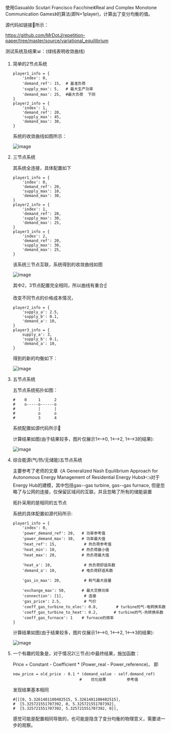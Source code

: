 使用Gasualdo Scutari Francisco Facchinei《Real and Complex Monotone Communication Games》的算法(即N+1player)，计算出了变分均衡的值。

源代码如链接🔗所示：

https://github.com/MrDotJ/repetition-paper/tree/master/source/variational_equilibrium

测试系统及结果📊：(绿线表明收敛曲线)

1. 简单的2节点系统

   ```
   player1_info = {
       'index': 0,
       'demand_ref': 15,  # 基准负荷
       'supply_max': 5,   # 最大生产功率
       'demand_max': 25,  #最大负荷  下同
   }
   player2_info = {
       'index': 1,
       'demand_ref': 20,
       'supply_max': 45,
       'demand_max': 30,
   }
   ```

   系统的收敛曲线如图所示：

   ![image](results/variational_equilibrium/2-node-elec.svg)

2. 三节点系统

   其系统全连接，具体配置如下

   ```
   player1_info = {
       'index': 0,
       'demand_ref': 20,
       'supply_max': 10,
       'demand_max': 30,
   }
   player2_info = {
       'index': 1,
       'demand_ref': 20,
       'supply_max': 30,
       'demand_max': 25,
   }
   player3_info = {
       'index': 2,
       'demand_ref': 20,
       'supply_max': 30,
       'demand_max': 25,
   }
   ```

   该系统三节点互联，系统得到的收敛曲线如图

   ![image](results/variational_equilibrium/3-node-elec.svg)

   其中2，3节点配置完全相同，所以曲线有重合☝

   改变不同节点的价格成本情况，

   ```
   player2_info = {
       'supply_a': 2.5,
       'supply_b': 0.1,
       'demand_a': 10,
   }
   player3_info = {
       supply_a': 3,
       'supply_b': 0.1,
       'demand_a': 10,
   }
   ```

   得到的新的均衡如下：

   ![image](results/variational_equilibrium/3-node-elec-diff-config.svg)

3. 五节点系统

   五节点系统拓扑如图：

   ```
   #    0     1      2
   #    o-----o------o
   #          |      |
   #          o      o
   #          3      4
   ```

   系统配置如源代码所示📜

   计算结果如图(由于结果较多，图片仅展示1<-->0, 1<-->2, 1<-->3的结果):

   ![image](results/variational_equilibrium/5-node-elec.svg)

   

4. 综合能源(气/热/无储能)五节点系统

   主要参考了老师的文章《A Generalized Nash Equilibrium Approach for Autonomous Energy Management of Residential Energy Hubs》👈对于Energy Hub的建模，其中包括gas--gas turbine, gas--gas furnace, 但是忽略了与公网的连接，仅保留区域间的互联，并且忽略了所有的储能装置

   拓扑采用的是相同的五节点

   系统的具体配置如源代码所示:

   ```
   player1_info = {
       'index': 0,
       'power_demand_ref': 20,   # 功率参考值
       'power_demand_max': 30,   # 功率最大值
       'heat_ref': 15,			  # 热负荷参考值
       'heat_min': 10,           # 热负荷最小值
       'heat_max': 20,           # 热负荷最大值
   
       'heat_a': 10,			  # 热负荷舒适系数
       'demand_a': 10,           # 电负荷舒适系数
   
       'gas_in_max': 20,		  # 耗气最大容量
   
       'exchange_max': 50,       # 最大交换功率
       'connection': [1],		  # 连接
       'gas_price': 2.5,		  # 气价
       'coeff_gas_turbine_to_elec': 0.8,		# turbine的气-电转换系数
       'coeff_gas_turbine_to_heat': 0.2,       # turbine的气-热转换系数
       'coeff_gas_furnace': 1    # furnace的效率
   }
   ```

   计算结果如图(由于结果较多，图片仅展示1<-->0, 1<-->2, 1<-->3的结果):

   ![image](results/variational_equilibrium/5-node-IES.svg)

5. 一个有趣的现象是，对于情况2(三节点)中最终结果，施加函数：

   Price = Constant - Coefficient * (Power_real - Power_reference)， 即

   ```
   new_price = old_price - 0.1 * (demand_value - self.demand_ref)
                                #    优化结果         参考值
   ```

   发现结果基本相同

   ```
   #[[[0, 5.3261481100402515, 5.3261481100402515],
   #  [5.325721551707392, 0, 5.325721551707392],
   #  [5.325721551707392, 5.325721551707392, 0]],
   ```

    感觉可能是配置相同导致的，也可能是隐含了变分均衡的物理意义，需要进一步的观察。



